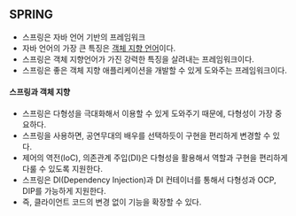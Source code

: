## SPRING
- 스프링은 자바 언어 기반의 프레임워크
- 자바 언어의 가장 큰 특징은 [객체 지향 언어](https://github.com/SeokHyeMin/TIL/blob/main/JAVA/객체지향.md)이다.
- 스프링은 객체 지향언어가 가진 강력한 특징을 살려내는 프레임워크이다.
- 스프링은 좋은 객체 지향 애플리케이션을 개발할 수 있게 도와주는 프레임워크이다.

#### **스프링과 객체 지향**
- 스프링은 다형성을 극대화해서 이용할 수 있게 도와주기 때문에, 다형성이 가장 중요하다.
- 스프링을 사용하면, 공연무대의 배우를 선택하듯이 구현을 편리하게 변경할 수 있다.
- 제어의 역전(IoC), 의존관계 주입(DI)은 다형성을 활용해서 역할과 구현을 편리하게 다룰 수 있도록 지원한다.
- 스프링은 DI(Dependency Injection)과 DI 컨테이너를 통해서 다형성과 OCP, DIP를 가능하게 지원한다.
- 즉, 클라이언트 코드의 변경 없이 기능을 확장할 수 있다.
